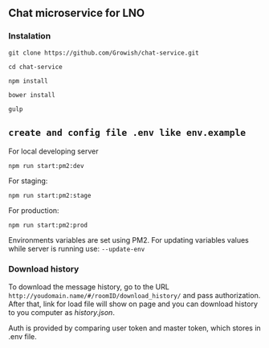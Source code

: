 ## Chat microservice for LNO

### Instalation
```git clone https://github.com/Growish/chat-service.git```

```cd chat-service```

```npm install```

```bower install```

```gulp```

```create and config file .env like env.example```
------



For local developing server

```npm run start:pm2:dev```

For staging:

```npm run start:pm2:stage```

For production:

```npm run start:pm2:prod```

Environments variables are set using PM2. For updating variables values while server is running use: ```--update-env```

### Download history
To download the message history, go to the URL ```http://youdomain.name/#/roomID/download_history/``` and pass authorization.
After that, link for load file will show on page and you can download history to you computer as _history.json_.

Auth is provided by comparing user token and master token, which stores in .env file.